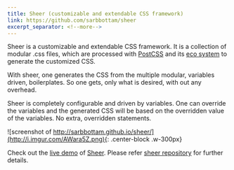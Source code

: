 ```yaml
---
title: Sheer (customizable and extendable CSS framework)
link: https://github.com/sarbbottam/sheer
excerpt_separator: <!--more-->
---
```


Sheer is a customizable and extendable CSS framework.
It is a collection of modular .css files, which are processed with [PostCSS]( https://github.com/postcss/postcss) and its [eco system]( https://github.com/postcss/postcss#plugins) to generate the customized CSS.

With sheer, one generates the CSS from the multiple modular, variables driven, boilerplates.
So one gets, only what is desired, with out any overhead.

Sheer is completely configurable and driven by variables.
One can override the variables and the generated CSS will be based on the overridden value of the variables. No extra, overridden statements.

![screenshot of http://sarbbottam.github.io/sheer/](http://i.imgur.com/AWara5Z.png){: .center-block .w-300px}

Check out the [live demo](http://sarbbottam.github.io/sheer/) of [Sheer](https://github.com/sarbbottam/sheer).
Please refer [sheer repository](https://github.com/sarbbottam/sheer) for further details.
